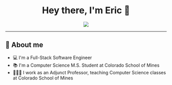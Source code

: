 

<div align="center">
    <h1>Hey there, I'm Eric 👋</h1>
    <img src="./banner.svg">
</div>

---

## 📖 About me

* 💻 I'm a Full-Stack Software Engineer
* 📚 I'm a Computer Science M.S. Student at Colorado School of Mines
* 👨🏼‍🏫 I work as an Adjunct Professor, teaching Computer Science classes at Colorado School of Mines  


<!--
**ericmckevitt/ericmckevitt** is a ✨ _special_ ✨ repository because its `README.md` (this file) appears on your GitHub profile.

Here are some ideas to get you started:

- 🔭 I’m currently working on ...
- 🌱 I’m currently learning ...
- 👯 I’m looking to collaborate on ...
- 🤔 I’m looking for help with ...
- 💬 Ask me about ...
- 📫 How to reach me: ...
- 😄 Pronouns: ...
- ⚡ Fun fact: ...
-->
